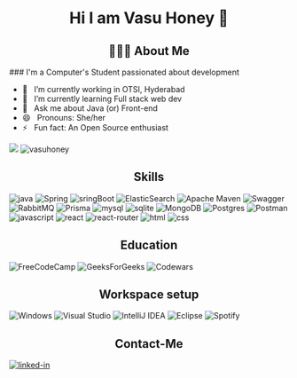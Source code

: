 <h1 align="center"> Hi I am Vasu Honey 👋 </h1>

<h2 align="center"> 👨🏻‍💻 About Me </h2>
### I'm a Computer's Student passionated about development

- 🔭 &nbsp; I’m currently working in OTSI, Hyderabad
- 🌱 &nbsp; I’m currently learning Full stack web dev
- 💬 &nbsp; Ask me about Java (or) Front-end
- 😄 &nbsp; Pronouns: She/her
- ⚡ &nbsp; Fun fact: An Open Source enthusiast


<p>
            <img src="https://github-readme-stats.vercel.app/api?username=vasuhoney&&show_icons=true&title_color=00ffff&icon_color=00ffff&text_color=000000&bg_color=ffffff" />
<img src="https://github-readme-stats.vercel.app/api/top-langs?username=vasuhoney&locale=en&layout=compact&show_icons=true&title_color=ff0000&icon_color=ff0000&text_color=000000&bg_color=ffffff" alt="vasuhoney" />
</p>

<h2 align="center"> Skills </h2>

![java](https://img.shields.io/badge/Java-323330?style=for-the-badge&logo=java&logoColor=F7DF1E)
![Spring](https://img.shields.io/badge/spring-%236DB33F.svg?style=for-the-badge&logo=spring&logoColor=white)
![sringBoot](https://img.shields.io/badge/SpringBoot-323330?style=for-the-badge&logo=springBoot&logoColor=F7DF1E)
![ElasticSearch](https://img.shields.io/badge/-ElasticSearch-005571?style=for-the-badge&logo=elasticsearch)
![Apache Maven](https://img.shields.io/badge/Apache%20Maven-C71A36?style=for-the-badge&logo=Apache%20Maven&logoColor=white)
![Swagger](https://img.shields.io/badge/-Swagger-%23Clojure?style=for-the-badge&logo=swagger&logoColor=white)
![RabbitMQ](https://img.shields.io/badge/Rabbitmq-FF6600?style=for-the-badge&logo=rabbitmq&logoColor=white)
![Prisma](https://img.shields.io/badge/Hibernate-59666C?style=for-the-badge&logo=Hibernate&logoColor=white)
![mysql](https://img.shields.io/badge/MySQL-00000F?style=for-the-badge&logo=mysql&logoColor=white)
![sqlite](https://img.shields.io/badge/SQLite-07405E?style=for-the-badge&logo=sqlite&logoColor=white)
![MongoDB](https://img.shields.io/badge/MongoDB-47A248?style=for-the-badge&logo=mongodb&logoColor=white)
![Postgres](https://img.shields.io/badge/postgres-%23316192.svg?style=for-the-badge&logo=postgresql&logoColor=white)
![Postman](https://img.shields.io/badge/Postman-FF6C37?style=for-the-badge&logo=postman&logoColor=white)
![javascript](https://img.shields.io/badge/JavaScript-323330?style=for-the-badge&logo=javascript&logoColor=F7DF1E)
![react](https://img.shields.io/badge/React-20232A?style=for-the-badge&logo=react&logoColor=61DAFB)
![react-router](https://img.shields.io/badge/React_Router-CA4245?style=for-the-badge&logo=react-router&logoColor=white)
![html](https://img.shields.io/badge/HTML5-E34F26?style=for-the-badge&logo=html5&logoColor=white)
![css](https://img.shields.io/badge/CSS3-1572B6?style=for-the-badge&logo=css3&logoColor=white)




<h2 align="center"> Education </h2>

![FreeCodeCamp](https://img.shields.io/badge/Freecodecamp-%23123.svg?&style=for-the-badge&logo=freecodecamp&logoColor=green)
![GeeksForGeeks](https://img.shields.io/badge/GeeksforGeeks-gray?style=for-the-badge&logo=geeksforgeeks&logoColor=35914c)
![Codewars](https://img.shields.io/badge/Codewars-B1361E?style=for-the-badge&logo=codewars&logoColor=grey)

<h2 align="center"> Workspace setup </h2>

![Windows](https://img.shields.io/badge/Windows-0078D6?style=for-the-badge&logo=windows&logoColor=white)
![Visual Studio](https://img.shields.io/badge/Visual%20Studio-5C2D91.svg?style=for-the-badge&logo=visual-studio&logoColor=white)
![IntelliJ IDEA](https://img.shields.io/badge/IntelliJIDEA-000000.svg?style=for-the-badge&logo=intellij-idea&logoColor=white)
![Eclipse](https://img.shields.io/badge/Eclipse-FE7A16.svg?style=for-the-badge&logo=Eclipse&logoColor=white)
![Spotify](https://img.shields.io/badge/Spotify-1ED760?style=for-the-badge&logo=spotify&logoColor=white)




<h2 align="center">  Contact-Me</h2>


[![linked-in](https://img.shields.io/badge/Linked_In-0077B5?style=for-the-badge&logo=LinkedIn&logoColor=white)](https://www.linkedin.com/in/vasavi-yakkali-7302621a6/)

